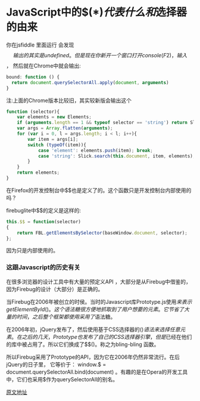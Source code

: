 # JavaScript中的$$(*)代表什么和$选择器的由来
你在jsfiddle 里面运行 会发现 $$ 输出的其实是 undefined。 但是现在你新开一个窗口打开console(F2)，输入$$， 然后就在Chrome中就会输出:

```javascript
bound: function () {
  return document.querySelectorAll.apply(document, arguments)
}
```

注:上面的Chrome版本比较旧，其实较新版会输出这个

```javascript
function (selector){
	var elements = new Elements;
	if (arguments.length == 1 && typeof selector == 'string') return Slick.search(this.document, selector, elements);
	var args = Array.flatten(arguments);
	for (var i = 0, l = args.length; i < l; i++){
		var item = args[i];
		switch (typeOf(item)){
			case 'element': elements.push(item); break;
			case 'string': Slick.search(this.document, item, elements);
		}
	}
	return elements;
}
```
在Firefox的开发控制台中$$也是定义了的。这个函数只是开发控制台内部使用的吗？

firebuglite中$$的定义是这样的:
```javascript
this.$$ = function(selector)
{
    return FBL.getElementsBySelector(baseWindow.document, selector);
};
```

因为只是内部使用的。

### 这跟Javascript的历史有关

在很多浏览器的设计工具中有大量的预定义API ，大部分是从Firebug中借鉴的，因为Firebug的设计（大部分）是正确的。

当Firebug在2006年被创立的时侯。当时的Javascript库Prototype.js使用$来表示getElementById()。这个语法糖很方便地抓取到了用户想要的元素。它节省了大量的时间，之后整个框架都使用采用了$语法糖。

在2006年初，jQuery发布了，然后使用基于CSS选择器的$()语法来选择任意元素。在之后的几天，Prototype也发布了自己的CSS选择器引擎，但是$已经在他们的库中被占用了。所以它们换成了$$()。称之为bling-bling 函数。

所以Firebug采用了Prototype的API，因为它在2006年仍然非常流行。在后jQuery的日子里， 它等价于： window.$ = document.querySelectorAll.bind(document) 。有趣的是在Opera的开发工具中，它们也采用$作为querySelectorAll的别名。

[原文地址](https://stackoverflow.com/questions/8981211/what-is-the-source-of-the-double-dollar-sign-selector-query-function-in-chrome-f?utm_source=ourjs.com)
